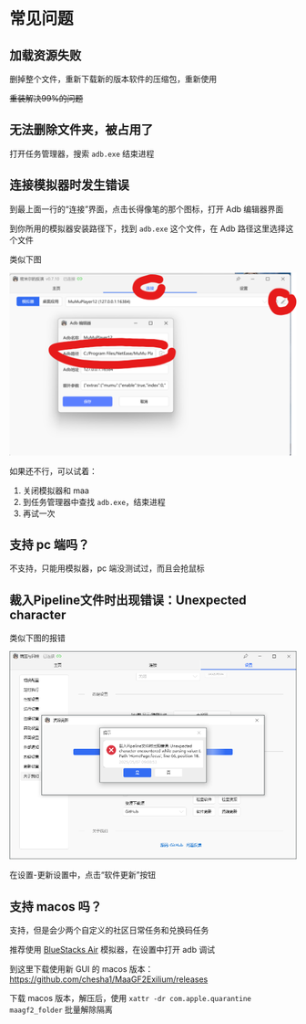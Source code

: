 # 常见问题
## 加载资源失败
删掉整个文件，重新下载新的版本软件的压缩包，重新使用

~~重装解决99%的问题~~

## 无法删除文件夹，被占用了
打开任务管理器，搜索 `adb.exe` 结束进程

## 连接模拟器时发生错误
到最上面一行的“连接”界面，点击长得像笔的那个图标，打开 Adb 编辑器界面

到你所用的模拟器安装路径下，找到 `adb.exe` 这个文件，在 Adb 路径这里选择这个文件

类似下图

![](../imgs/常见问题-1.png)

如果还不行，可以试着：

1. 关闭模拟器和 maa
2. 到任务管理器中查找 `adb.exe`，结束进程
3. 再试一次

## 支持 pc 端吗？
不支持，只能用模拟器，pc 端没测试过，而且会抢鼠标

## 裁入Pipeline文件时出现错误：Unexpected character
类似下图的报错

![](../imgs/常见问题-2.png)

在设置-更新设置中，点击“软件更新”按钮

## 支持 macos 吗？
支持，但是会少两个自定义的社区日常任务和兑换码任务

推荐使用 [BlueStacks Air](https://www.bluestacks.com/mac) 模拟器，在设置中打开 adb 调试

到这里下载使用新 GUI 的 macos 版本：https://github.com/chesha1/MaaGF2Exilium/releases

下载 macos 版本，解压后，使用 `xattr -dr com.apple.quarantine maagf2_folder` 批量解除隔离